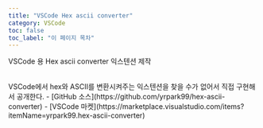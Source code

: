 ```yaml
---
title: "VSCode Hex ascii converter"
category: VSCode
toc: false
toc_label: "이 페이지 목차"
---
```


VSCode 용 Hex ascii converter 익스텐션 제작

<br>
VSCode에서 hex와 ASCII를 변환시켜주는 익스텐션을 찾을 수가 없어서 직접 구현해서 공개한다.
- [GitHub 소스](https://github.com/yrpark99/hex-ascii-converter)
- [VSCode 마켓](https://marketplace.visualstudio.com/items?itemName=yrpark99.hex-ascii-converter)
